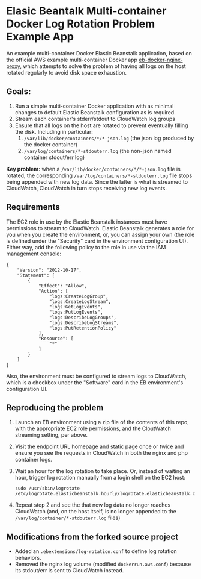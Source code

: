 # Elasic Beantalk Multi-container Docker Log Rotation Problem Example App

An example multi-container Docker Elastic Beanstalk application, based on the
official AWS example multi-container Docker app
[eb-docker-nginx-proxy](https://github.com/aws-samples/eb-docker-nginx-proxy),
which attempts to solve the problem of having all logs on the host rotated
regularly to avoid disk space exhaustion. 

## Goals:

1. Run a simple multi-container Docker application with as minimal changes to
   default Elastic Beanstalk configuration as is required.
2. Stream each container's stderr/stdout to CloudWatch log groups
2. Ensure that all logs on the host are rotated to prevent eventually filling
   the disk. Including in particular:
   1. `/var/lib/docker/containers/*/*-json.log` (the json log produced by the docker container)
   2. `/var/log/containers/*-stdouterr.log` (the non-json named container stdout/err log)

__Key problem:__ when a `/var/lib/docker/containers/*/*-json.log` file is rotated,
the corresponding `/var/log/containers/*-stdouterr.log` file stops being
appended with new log data. Since the latter is what is streamed to
CloudWatch, CloudWatch in turn stops receiving new log events.

## Requirements

The EC2 role in use by the Elastic Beanstalk instances must have permissions to
stream to CloudWatch. Elastic Beanstalk generates a role for you when you
create the environment, or, you can assign your own (the role is defined under
the "Security" card in the environment configuration UI). Either way, add the
following policy to the role in use via the IAM management console:

    {
        "Version": "2012-10-17",
        "Statement": [
            {
                "Effect": "Allow",
                "Action": [
                    "logs:CreateLogGroup",
                    "logs:CreateLogStream",
                    "logs:GetLogEvents",
                    "logs:PutLogEvents",
                    "logs:DescribeLogGroups",
                    "logs:DescribeLogStreams",
                    "logs:PutRetentionPolicy"
                ],
                "Resource": [
                    "*"
                ]
            }
        ]
    }

Also, the environment must be configured to stream logs to CloudWatch, which is
a checkbox under the "Software" card in the EB environment's configuration UI.

## Reproducing the problem

1. Launch an EB environment using a zip file of the contents of this repo, with
   the appropriate EC2 role permissions, and the CloutWatch streaming setting,
   per above.
2. Visit the endpoint URL homepage and static page once or twice and ensure you see the
   requests in CloudWatch in both the nginx and php container logs.
3. Wait an hour for the log rotation to take place. Or, instead of waiting an
   hour, trigger log rotation manually from a login shell on the EC2 host:

       sudo /usr/sbin/logrotate /etc/logrotate.elasticbeanstalk.hourly/logrotate.elasticbeanstalk.containers.conf
    
4. Repeat step 2 and see the that new log data no longer reaches CloudWatch
   (and, on the host itself, is no longer appended to the
   `/var/log/container/*-stdouterr.log` files)

## Modifications from the forked source project

* Added an `.ebextensions/log-rotation.conf` to define log rotation behaviors.
* Removed the nginx log volume (modified `dockerrun.aws.conf`) because its
  stdout/err is sent to CloudWatch instead.

